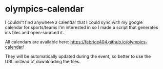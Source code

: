 # olympics-calendar

I couldn't find anywhere a calendar that I could sync with my google calendar for sports/teams I'm interested in so I made a script that generates ics files and open-sourced it.

All calendars are available here: https://fabrice404.github.io/olympics-calendar/

They will be automatically updated during the event, so better to use the URL instead of downloading the files.
